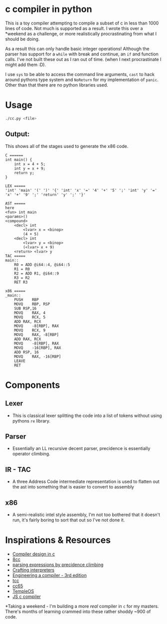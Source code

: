 # c compiler in python


This is a toy compiler attempting to compile a subset of c in less than 1000 
lines of code. Not much is supported as a result. I wrote this over a *weekend 
as a challenge, or more realistically procrastinating from what I should be doing.

As a result this can only handle basic integer operations! Although the
parser has support for a `while` with break and continue, an `if` and
function calls. I've not built these out as I ran out of time. (when I next 
procrastinate I might add them :D).

I use `sys` to be able to access the command line arguments, `cast` to 
hack around pythons type system and `NoReturn` for my implementation of `panic`.
Other than that there are no python libraries used.

# Usage
```sh
./cc.py <file>
```

## Output:
This shows all of the stages used to generate the x86 code.
```
C ======
int main() {
    int x = 4 + 5;
    int y = x + 9;
    return y;
}

LEX =====
'int' 'main' '(' ')' '{' 'int' 'x' '=' '4' '+' '5' ';' 'int' 'y' '=' 'x' '+' '9' ';' 'return' 'y' ';' '}' 

AST =====
here
<fun> int main
<params>()
<compound>
	<decl> int 
		<lvar> x = <binop>
		(4 + 5)
	<decl> int 
		<lvar> y = <binop>
		(<lvar> x + 9)
	<return> <lvar> y
TAC =====
main::
	R0 = ADD @i64::4, @i64::5
	R1 = R0
	R2 = ADD R1, @i64::9
	R3 = R2
	RET R3

x86 =====
_main::
	PUSH	RBP
	MOVQ	RBP, RSP
	SUB	RSP,16
	MOVQ	RAX, 4
	MOVQ	RCX, 5
	ADD	RAX, RCX
	MOVQ	-8[RBP], RAX
	MOVQ	RCX, 9
	MOVQ	RAX, -8[RBP]
	ADD	RAX, RCX
	MOVQ	-8[RBP], RAX
	MOVQ	-16[RBP], RAX
	ADD	RSP, 16
	MOVQ	RAX, -16[RBP]
	LEAVE
	RET
```

# Components

## Lexer
- This is classical lexer splitting the code into a list of tokens without
  using pythons `re` library.

## Parser 
- Essentially an LL recursive decent parser, precidence is essentially operator
  climbing.

## IR - TAC
- A three Address Code intermediate representation is used to flatten out the
  ast into something that is easier to convert to assembly

## x86
- A semi-realistic intel style assembly, I'm not too bothered that it doesn't
  run, it's fairly boring to sort that out so I've not done it.

# Inspirations & Resources
- [Compiler design in c](https://holub.com/compiler/)
- [8cc](https://github.com/rui314/8cc)
- [parsing expressions by precidence climbing](https://eli.thegreenplace.net/2012/08/02/parsing-expressions-by-precedence-climbing)
- [Crafting interpreters](https://craftinginterpreters.com/)
- [Engineering a compiler - 3rd edition](https://www.amazon.com/Engineering-Compiler-Keith-D-Cooper/dp/0128154128)
- [tcc](http://bellard.org/tcc/)
- [cc65](https://cc65.github.io/)
- [TempleOS](https://templeos.org/)
- [JS c compiler](https://github.com/Captainarash/CaptCC)

*Taking a weekend -
I'm building a more _real_ compiler in `c` for my masters. There's months of 
learning crammed into these rather shoddy ~900 of code.
